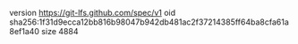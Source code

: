 version https://git-lfs.github.com/spec/v1
oid sha256:1f31d9ecca12bb816b98047b942db481ac2f37214385ff64ba8cfa61a8ef1a40
size 4884
